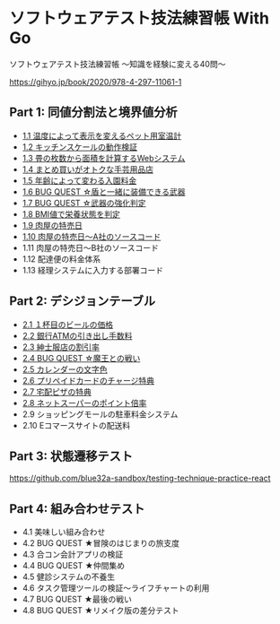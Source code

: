 # ソフトウェアテスト技法練習帳 With Go

ソフトウェアテスト技法練習帳 ～知識を経験に変える40問～

https://gihyo.jp/book/2020/978-4-297-11061-1

## Part 1: 同値分割法と境界値分析

- [1.1 温度によって表示を変えるペット用室温計](cmd/part1/ques01/thermometer_test.go)
- [1.2 キッチンスケールの動作検証](cmd/part1/ques02/kitchen_scale_test.go)
- [1.3 畳の枚数から面積を計算するWebシステム](cmd/part1/ques03/area_test.go)
- [1.4 まとめ買いがオトクな手芸用品店](cmd/part1/ques04/calculation_test.go)
- [1.5 年齢によって変わる入園料金](cmd/part1/ques05/price_test.go)
- [1.6 BUG QUEST ☆盾と一緒に装備できる武器](cmd/part1/ques06/equipment_test.go)
- [1.7 BUG QUEST ☆武器の強化判定](cmd/part1/ques07/upgrade_test.go)
- [1.8 BMI値で栄養状態を判定](cmd/part1/ques08/bmi_test.go)
- [1.9 肉屋の特売日](cmd/part1/ques09/discount_test.go)
- [1.10 肉屋の特売日～A社のソースコード](cmd/part1/ques10/discount_test.go)
- 1.11 肉屋の特売日～B社のソースコード
- 1.12 配達便の料金体系
- 1.13 経理システムに入力する部署コード

## Part 2: デシジョンテーブル

- [2.1 １杯目のビールの価格](cmd/part2/ques01/README.md)
- [2.2 銀行ATMの引き出し手数料](cmd/part2/ques02/README.md)
- [2.3 紳士服店の割引率](cmd/part2/ques03/README.md)
- [2.4 BUG QUEST ☆魔王との戦い](cmd/part2/ques04/README.md)
- [2.5 カレンダーの文字色](cmd/part2/ques05/README.md)
- [2.6 プリペイドカードのチャージ特典](cmd/part2/ques06/README.md)
- [2.7 宅配ピザの特典](cmd/part2/ques07/README.md)
- [2.8 ネットスーパーのポイント倍率](cmd/part2/ques08/README.md)
- 2.9 ショッピングモールの駐車料金システム
- 2.10 Eコマースサイトの配送料

## Part 3: 状態遷移テスト

https://github.com/blue32a-sandbox/testing-technique-practice-react

## Part 4: 組み合わせテスト

- 4.1 美味しい組み合わせ
- 4.2 BUG QUEST ★冒険のはじまりの旅支度
- 4.3 合コン会計アプリの検証
- 4.4 BUG QUEST ★仲間集め
- 4.5 健診システムの不養生
- 4.6 タスク管理ツールの検証～ライフチャートの利用
- 4.7 BUG QUEST ★最後の戦い
- 4.8 BUG QUEST ★リメイク版の差分テスト
